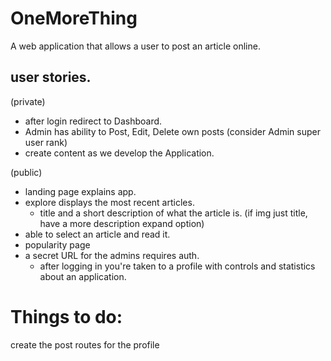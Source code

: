 # OneMoreThing
A web application that allows a user to post an article online.


## user stories. 
(private)
* after login redirect to Dashboard.
* Admin has ability to Post, Edit, Delete own posts (consider Admin super user rank)
* create content as we develop the Application.

(public)
* landing page explains app.
* explore displays the most recent articles. 
  - title and a short description of what the article is. (if img just title, have a more description expand option)
* able to select an article and read it.
* popularity page
* a secret URL for the admins requires auth. 
  - after logging in you're taken to a profile with controls and statistics about an application. 



# Things to do:
create the post routes for the profile 
